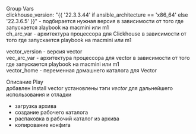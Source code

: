 Group Vars \
clickhouse_version: "{{ '22.3.3.44' if ansible_architecture == 'x86_64' else '22.3.6.5' }}" - подбирается нужная версия в зависимости от того где запускается зlaybook на macmini или m1 \
ch_arc_var - архитектура процессора для Clickhouse в зависимости от того где запускается playbook на macmini или m1

vector_version - версия vector \
vec_arc_var - архитектура процессора для vector в зависимости от того где запускается playbook на macmini или m1 \
vector_home - переменная домашнего каталога для Vector

Описание Play \
добавлен Install vector
 установлены тэги *vector* для дальнейшего использования и отладки 
 - загрузка архива 
 - создание рабочего каталога
 - распаковка в рабочий каталог из архива
 - копирование конфига



